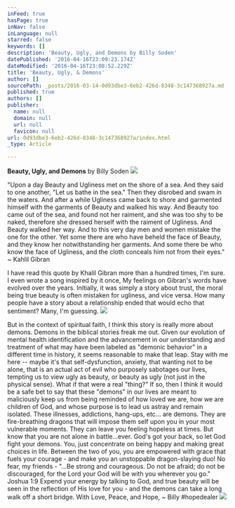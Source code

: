 ```yaml
---
inFeed: true
hasPage: true
inNav: false
inLanguage: null
starred: false
keywords: []
description: 'Beauty, Ugly, and Demons by Billy Soden'
datePublished: '2016-04-16T23:09:23.174Z'
dateModified: '2016-04-16T23:08:52.229Z'
title: 'Beauty, Ugly, & Demons'
author: []
sourcePath: _posts/2016-03-14-0d93dbe3-6eb2-426d-8348-3c147368927a.md
published: true
authors: []
publisher:
  name: null
  domain: null
  url: null
  favicon: null
url: 0d93dbe3-6eb2-426d-8348-3c147368927a/index.html
_type: Article

---
```

**Beauty, Ugly, and Demons** by Billy Soden
![](https://the-grid-user-content.s3-us-west-2.amazonaws.com/019becc6-d07e-4c3c-aa18-14f4a1df39ac.jpg)

"Upon a
day Beauty and Ugliness met on the shore of a sea. And they said to one
another, "Let us bathe in the sea." Then they disrobed and swam in
the waters. And after a while Ugliness came back to shore and garmented himself
with the garments of Beauty and walked his way. And Beauty too came out of the
sea, and found not her raiment, and she was too shy to be naked, therefore she
dressed herself with the raiment of Ugliness. And Beauty walked her way. And to
this very day men and women mistake the one for the other. Yet some there are
who have beheld the face of Beauty, and they know her notwithstanding her
garments. And some there be who know the face of Ugliness, and the cloth
conceals him not from their eyes." ~ Kahlil Gibran

I have read
this quote by Khalil Gibran more than a hundred times, I'm sure. I even wrote a song
inspired by it once, My feelings on Gibran's words have evolved over the years. Initially, it was simply a story
about trust, the moral being true beauty is often mistaken for ugliness, and
vice versa. How many people have a story about a relationship ended that would
echo that sentiment? Many, I'm guessing.
![](https://the-grid-user-content.s3-us-west-2.amazonaws.com/4ab61571-8fb0-4280-9a7e-ba8e5e71667a.jpg)

But in the
context of spiritual faith, I think this story is really more about demons. Demons in the
biblical stories freak me out. Given our evolution of mental health
identification and the advancement in our understanding and treatment
of what may have been labeled as "demonic behavior" in a different time in
history, it seems reasonable to make that leap. Stay with me here -- maybe it's that self-dysfunction, anxiety, that wanting not to be alone, that is an actual act of evil who purposely sabotages our lives, tempting us to view ugly as beauty, or beauty as ugly (not just in the physical sense). What if that were a real "thing?" If so, then I think it would be a safe bet to say that these "demons" in our lives are meant to maliciously keep us from being reminded of how loved we are, how we are children of God, and whose purpose is to lead us astray and remain isolated. These illnesses, addictions, hang-ups, etc...  are demons. They are fire-breathing dragons that will impose them self upon you in your most vulnerable moments.  They can leave you feeling hopeless at times. But know that you are not alone in battle...ever.  God's got your back, so let God fight your demons.  You, just concentrate on being happy and making great choices in life.  Between the two of you, you are empowered with grace that fuels your courage - and make you an unstoppable dragon-slaying duo!  No fear, my friends -  "...Be strong and courageous. Do not be afraid; do not be discouraged, for the Lord your God will be with you wherever you go." Joshua 1:9  Expend your energy by talking to God, and true beauty will be seen in the reflection of His love for you - and the demons can take a long walk off a short bridge.   With Love, Peace, and Hope, ~ Billy \#‎hopedealer
![](https://the-grid-user-content.s3-us-west-2.amazonaws.com/1f06c681-5a74-473f-85fa-0fffcbe3b18c.jpg)